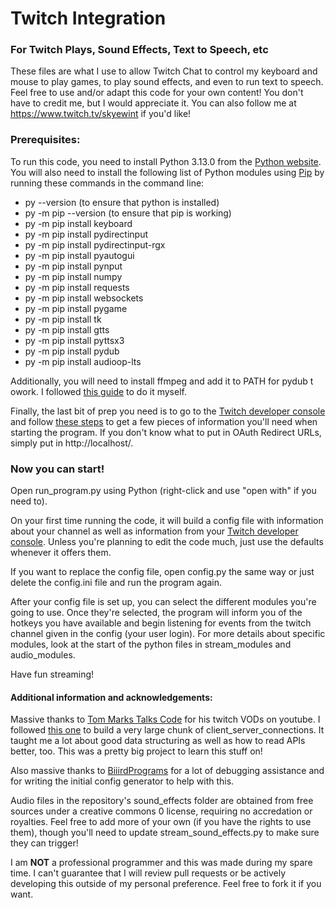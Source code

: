 # Twitch Integration
### For Twitch Plays, Sound Effects, Text to Speech, etc

These files are what I use to allow Twitch Chat to control my keyboard and mouse to play games, to play sound effects, and even to run text to speech. Feel free to use and/or adapt this code for your own content! You don't have to credit me, but I would appreciate it. You can also follow me at https://www.twitch.tv/skyewint if you'd like!

### Prerequisites:

To run this code, you need to install Python 3.13.0 from the [Python website](https://www.python.org/downloads/ "https://www.python.org/downloads/"). You will also need to install the following list of Python modules using [Pip](https://pip.pypa.io/en/stable/getting-started/ "https://pip.pypa.io/en/stable/getting-started/") by running these commands in the command line:

- py --version (to ensure that python is installed)  
- py -m pip --version (to ensure that pip is working)  
- py -m pip install keyboard  
- py -m pip install pydirectinput  
- py -m pip install pydirectinput-rgx  
- py -m pip install pyautogui  
- py -m pip install pynput  
- py -m pip install numpy  
- py -m pip install requests  
- py -m pip install websockets  
- py -m pip install pygame  
- py -m pip install tk  
- py -m pip install gtts  
- py -m pip install pyttsx3  
- py -m pip install pydub  
- py -m pip install audioop-lts  

Additionally, you will need to install ffmpeg and add it to PATH for pydub t owork. I followed [this guide](https://phoenixnap.com/kb/ffmpeg-windows) to do it myself.  

Finally, the last bit of prep you need is to go to the [Twitch developer console](https://dev.twitch.tv/console "https://dev.twitch.tv/console") and follow [these steps](https://dev.twitch.tv/docs/authentication/register-app/ "https://dev.twitch.tv/docs/authentication/register-app/") to get a few pieces of information you'll need when starting the program. If you don't know what to put in OAuth Redirect URLs, simply put in http://localhost/. 

### Now you can start!

Open run_program.py using Python (right-click and use "open with" if you need to). 

On your first time running the code, it will build a config file with information about your channel as well as information from your [Twitch developer console](https://dev.twitch.tv/console "https://dev.twitch.tv/console"). Unless you're planning to edit the code much, just use the defaults whenever it offers them. 

If you want to replace the config file, open config.py the same way or just delete the config.ini file and run the program again.

After your config file is set up, you can select the different modules you're going to use. Once they're selected, the program will inform you of the hotkeys you have available and begin listening for events from the twitch channel given in the config (your user login). For more details about specific modules, look at the start of the python files in stream_modules and audio_modules.

Have fun streaming!


#### Additional information and acknowledgements:

Massive thanks to [Tom Marks Talks Code](https://coding.tommarks.xyz/ "[Tom Marks Talks Code website](https://coding.tommarks.xyz/)") for his twitch VODs on youtube. I followed [this one](https://www.youtube.com/watch?v=ca98xkF-_aY "https://www.youtube.com/watch?v=ca98xkF-_aY - Using the Twitch EventSub/Websocket API from Python (From Scratch)") to build a very large chunk of client_server_connections. It taught me a lot about good data structuring as well as how to read APIs better, too. This was a pretty big project to learn this stuff on!

Also massive thanks to [BiiirdPrograms](https://github.com/biiirdprograms) for a lot of debugging assistance and for writing the initial config generator to help with this.

Audio files in the repository's sound_effects folder are obtained from free sources under a creative commons 0 license, requiring no accredation or royalties. Feel free to add more of your own (if you have the rights to use them), though you'll need to update stream_sound_effects.py to make sure they can trigger!

I am **NOT** a professional programmer and this was made during my spare time. I can't guarantee that I will review pull requests or be actively developing this outside of my personal preference. Feel free to fork it if you want.